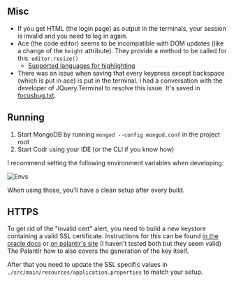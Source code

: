 ## Misc

- If you get HTML (the login page) as output in the terminals, your session is invalid and you need to log in again.
- Ace (the code editor) seems to be incompatible with DOM updates (like a change of the `height` attribute). They provide a method to be called for this: `editor.resize()`
    - [Supported languages for highlighting](https://github.com/ajaxorg/ace/tree/master/lib/ace/mode)
- There was an issue when saving that every keypress except backspace (which is put in ace) is put in the terminal. I had a conversation with the developer of JQuery.Terminal to resolve this issue. It's saved in [focusbug.txt](focusbug.txt).

## Running

1. Start MongoDB by running `mongod --config mongod.conf` in the project root
2. Start Codr using your IDE (or the CLI if you know how)

I recommend setting the following environment variables when developing:

![Envs](env.png)

When using those, you'll have a clean setup after every build.

## HTTPS

To get rid of the "invalid cert" alert, you need to build a new keystore containing a valid SSL certificate. Instructions for this can be found [in the oracle docs](https://docs.oracle.com/cd/E19509-01/820-3503/ggfhb/index.html) or [on palantir's site](https://www.palantir.com/2008/06/pkcs12/) (I haven't tested both but they seem valid) The Palantir how to also covers the generation of the key itself.

After that you need to update the SSL specific values in `./src/main/resources/application.properties` to match your setup.
